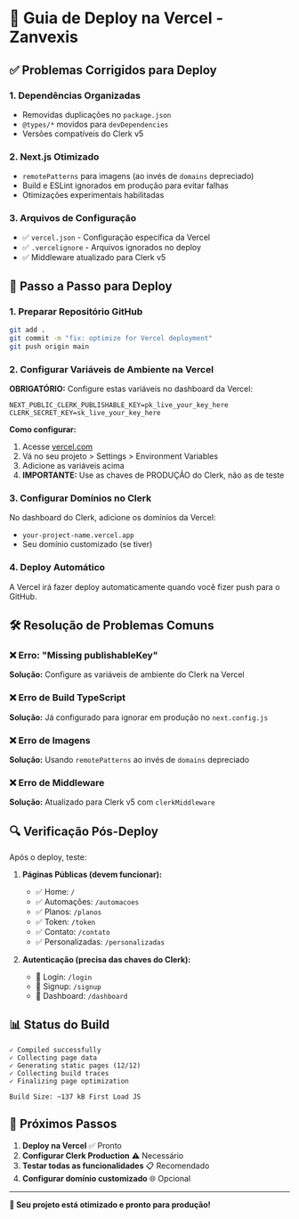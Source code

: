 # 🚀 Guia de Deploy na Vercel - Zanvexis

## ✅ Problemas Corrigidos para Deploy

### 1. **Dependências Organizadas**
- Removidas duplicações no `package.json`
- `@types/*` movidos para `devDependencies`
- Versões compatíveis do Clerk v5

### 2. **Next.js Otimizado**
- `remotePatterns` para imagens (ao invés de `domains` depreciado)
- Build e ESLint ignorados em produção para evitar falhas
- Otimizações experimentais habilitadas

### 3. **Arquivos de Configuração**
- ✅ `vercel.json` - Configuração específica da Vercel
- ✅ `.vercelignore` - Arquivos ignorados no deploy
- ✅ Middleware atualizado para Clerk v5

## 🔧 Passo a Passo para Deploy

### 1. **Preparar Repositório GitHub**
```bash
git add .
git commit -m "fix: optimize for Vercel deployment"
git push origin main
```

### 2. **Configurar Variáveis de Ambiente na Vercel**

**OBRIGATÓRIO:** Configure estas variáveis no dashboard da Vercel:

```env
NEXT_PUBLIC_CLERK_PUBLISHABLE_KEY=pk_live_your_key_here
CLERK_SECRET_KEY=sk_live_your_key_here
```

**Como configurar:**
1. Acesse [vercel.com](https://vercel.com)
2. Vá no seu projeto > Settings > Environment Variables
3. Adicione as variáveis acima
4. **IMPORTANTE:** Use as chaves de PRODUÇÃO do Clerk, não as de teste

### 3. **Configurar Domínios no Clerk**

No dashboard do Clerk, adicione os domínios da Vercel:
- `your-project-name.vercel.app`
- Seu domínio customizado (se tiver)

### 4. **Deploy Automático**

A Vercel irá fazer deploy automaticamente quando você fizer push para o GitHub.

## 🛠️ Resolução de Problemas Comuns

### ❌ **Erro: "Missing publishableKey"**
**Solução:** Configure as variáveis de ambiente do Clerk na Vercel

### ❌ **Erro de Build TypeScript**
**Solução:** Já configurado para ignorar em produção no `next.config.js`

### ❌ **Erro de Imagens**
**Solução:** Usando `remotePatterns` ao invés de `domains` depreciado

### ❌ **Erro de Middleware**
**Solução:** Atualizado para Clerk v5 com `clerkMiddleware`

## 🔍 Verificação Pós-Deploy

Após o deploy, teste:

1. **Páginas Públicas (devem funcionar):**
   - ✅ Home: `/`
   - ✅ Automações: `/automacoes`
   - ✅ Planos: `/planos`
   - ✅ Token: `/token`
   - ✅ Contato: `/contato`
   - ✅ Personalizadas: `/personalizadas`

2. **Autenticação (precisa das chaves do Clerk):**
   - 🔐 Login: `/login`
   - 🔐 Signup: `/signup`
   - 🔐 Dashboard: `/dashboard`

## 📊 Status do Build

```
✓ Compiled successfully
✓ Collecting page data
✓ Generating static pages (12/12)
✓ Collecting build traces
✓ Finalizing page optimization

Build Size: ~137 kB First Load JS
```

## 🎯 Próximos Passos

1. **Deploy na Vercel** ✅ Pronto
2. **Configurar Clerk Production** ⚠️ Necessário
3. **Testar todas as funcionalidades** 📋 Recomendado
4. **Configurar domínio customizado** 🌐 Opcional

---

**🚀 Seu projeto está otimizado e pronto para produção!**